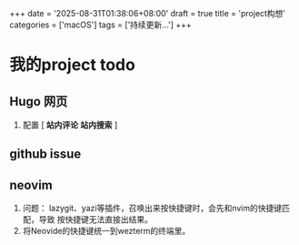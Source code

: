 +++
date = '2025-08-31T01:38:06+08:00'
draft = true
title = 'project构想'
categories = ['macOS']
tags = ['持续更新...']
+++
# 我的project todo
## Hugo 网页
1. 配置 [ **站内评论** **站内搜索** ]

## github issue


## neovim
1. 问题： lazygit、yazi等插件，召唤出来按快捷键时，会先和nvim的快捷键匹配，导致 按快捷键无法直接出结果。
2. 将Neovide的快捷键统一到wezterm的终端里。
